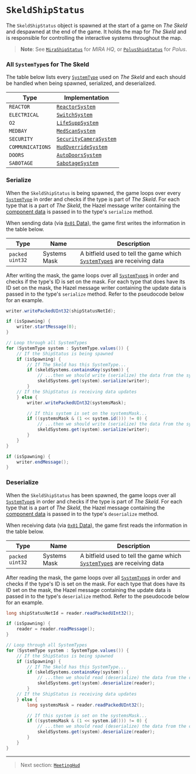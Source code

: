 # `SkeldShipStatus`

The `SkeldShipStatus` object is spawned at the start of a game on *The Skeld* and despawned at the end of the game. It holds the map for *The Skeld* and is responsible for controlling the interactive systems throughout the map.

> **Note**: See [`MiraShipStatus`](05_mirashipstatus.md) for *MIRA HQ*, or [`PolusShipStatus`](06_polusshipstatus.md) for *Polus*.

### All `SystemType`s for The Skeld

The table below lists every [`SystemType`](../01_packet_structure/06_enums.md#systemtype) used on *The Skeld* and each should be handled when being spawned, serialized, and deserialized.

| Type | Implementation |
| --- | --- |
| `REACTOR` | [`ReactorSystem`](../06_the_systemtype_implementations/01_reactorsystem.md) |
| `ELECTRICAL` | [`SwitchSystem`](../06_the_systemtype_implementations/02_switchsystem.md) |
| `O2` | [`LifeSuppSystem`](../06_the_systemtype_implementations/03_lifesuppsystem.md) |
| `MEDBAY` | [`MedScanSystem`](../06_the_systemtype_implementations/04_medscansystem.md) |
| `SECURITY` | [`SecurityCameraSystem`](../06_the_systemtype_implementations/05_securitycamerasystem.md) |
| `COMMUNICATIONS` | [`HudOverrideSystem`](../06_the_systemtype_implementations/06_hudoverridesystem.md) |
| `DOORS` | [`AutoDoorsSystem`](../06_the_systemtype_implementations/07_autodoorssystem.md) |
| `SABOTAGE` | [`SabotageSystem`](../06_the_systemtype_implementations/08_sabotagesystem.md) |

### Serialize

When the `SkeldShipStatus` is being spawned, the game loops over every [`SystemType`](../01_packet_structure/06_enums.md#systemtype) in order and checks if the type is part of *The Skeld*. For each type that is a part of *The Skeld*, the Hazel message writer containing the [component data](../03_gamedata_and_gamedatato_message_types/04_spawn.md#the-component-structure) is passed in to the type's `serialize` method.

When sending data (via [`0x01` Data](../03_gamedata_and_gamedatato_message_types/01_data.md)), the game first writes the information in the table below.

| Type | Name | Description |
| --- | --- | --- |
| `packed uint32` | Systems Mask | A bitfield used to tell the game which [`SystemType`s](../01_packet_structure/06_enums.md#systemtype) are receiving data |

After writing the mask, the game loops over all [`SystemType`s](../01_packet_structure/06_enums.md#systemtype) in order and checks if the type's ID is set on the mask. For each type that does have its ID set on the mask, the Hazel message writer containing the update data is passed in to the type's `serialize` method. Refer to the pseudocode below for an example.

```java
writer.writePackedUInt32(shipStatusNetId);

if (isSpawning) {
    writer.startMessage(0);
}

// Loop through all SystemTypes
for (SystemType system : SystemType.values()) {
    // If the ShipStatus is being spawned
    if (isSpawning) {
        // If The Skeld has this SystemType...
        if (skeldSystems.containsKey(system)) {
            // ...then we should write (serialize) the data from the system
            skeldSystems.get(system).serialize(writer);
        }
    // If the ShipStatus is receiving data updates
    } else {
        writer.writePackedUInt32(systemsMask);

        // If this system is set on the systemsMask...
        if ((systemsMask & (1 << system.id())) != 0) {
            // ...then we should write (serialize) the data from the system
            skeldSystems.get(system).serialize(writer);
        }
    }
}

if (isSpawning) {
    writer.endMessage();
}
```

### Deserialize

When the `SkeldShipStatus` has been spawned, the game loops over all [`SystemType`s](../01_packet_structure/06_enums.md#systemtype) in order and checks if the type is part of *The Skeld*. For each type that is a part of *The Skeld*, the Hazel message containing the [component data](../03_gamedata_and_gamedatato_message_types/04_spawn.md#the-component-structure) is passed in to the type's `deserialize` method.

When receiving data (via [`0x01` Data](../03_gamedata_and_gamedatato_message_types/01_data.md)), the game first reads the information in the table below.

| Type | Name | Description |
| --- | --- | --- |
| `packed uint32` | Systems Mask | A bitfield used to tell the game which [`SystemType`s](../01_packet_structure/06_enums.md#systemtype) are receiving data |

After reading the mask, the game loops over all [`SystemType`s](../01_packet_structure/06_enums.md#systemtype) in order and checks if the type's ID is set on the mask. For each type that does have its ID set on the mask, the Hazel message containing the update data is passed in to the type's `deserialize` method. Refer to the pseudocode below for an example.

```java
long shipStatusNetId = reader.readPackedUInt32();

if (isSpawning) {
    reader = reader.readMessage();
}

// Loop through all SystemTypes
for (SystemType system : SystemType.values()) {
    // If the ShipStatus is being spawned
    if (isSpawning) {
        // If The Skeld has this SystemType...
        if (skeldSystems.containsKey(system)) {
            // ...then we should read (deserialize) the data from the component message
            skeldSystems.get(system).deserialize(reader);
        }
    // If the ShipStatus is receiving data updates
    } else {
        long systemsMask = reader.readPackedUInt32();

        // If this system is set on the systemsMask...
        if ((systemsMask & (1 << system.id())) != 0) {
            // ...then we should read (deserialize) the data from the component message
            skeldSystems.get(system).deserialize(reader);
        }
    }
}
```

---

> Next section: [`MeetingHud`](01_meetinghud.md)
